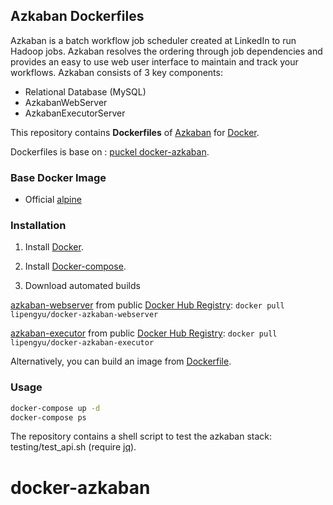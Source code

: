 ## Azkaban Dockerfiles
Azkaban is a batch workflow job scheduler created at LinkedIn to run Hadoop jobs. Azkaban resolves the ordering through job dependencies and provides an easy to use web user interface to maintain and track your workflows.
Azkaban consists of 3 key components:

- Relational Database (MySQL)
- AzkabanWebServer
- AzkabanExecutorServer

This repository contains **Dockerfiles** of [Azkaban](http://azkaban.github.io/) for [Docker](https://www.docker.com/).

Dockerfiles is base on : [puckel docker-azkaban](https://github.com/puckel/docker-azkaban).

### Base Docker Image
* Official [alpine](https://registry.hub.docker.com/_/alpine/)


### Installation
1. Install [Docker](https://www.docker.com/).

2. Install [Docker-compose](https://docs.docker.com/compose/install/).

3. Download automated builds

[azkaban-webserver](https://registry.hub.docker.com/u/lipengyu/azkaban-webserver/) from public [Docker Hub Registry](https://registry.hub.docker.com/): `docker pull lipengyu/docker-azkaban-webserver`

[azkaban-executor](https://registry.hub.docker.com/u/lipengyu/azkaban-executor/) from public [Docker Hub Registry](https://registry.hub.docker.com/): `docker pull lipengyu/docker-azkaban-executor`

Alternatively, you can build an image from [Dockerfile](https://github.com/lipengyu/docker-azkaban).


### Usage
```bash
docker-compose up -d
docker-compose ps
```

The repository contains a shell script to test the azkaban stack: testing/test_api.sh (require [jq](https://stedolan.github.io/jq/)).
# docker-azkaban

